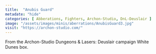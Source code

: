```yaml
---
title:  "Anubis Guard"
metadate: "hide"
categories: [ Abberations, Fighters, Archon-Studio, DnL-Deuslair ]
image: "/assets/images/minis/aberrations/AnubisGuard3.jpg"
visit: "https://archon-studio.com/"
---
```

From the Archon-Studio Dungeons & Lasers: Deuslair campaign White Dunes box.